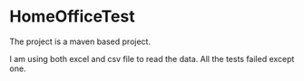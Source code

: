 # HomeOfficeTest

The project is a maven based project.

I am using both excel and csv file to read the data. All the tests failed except one. 
